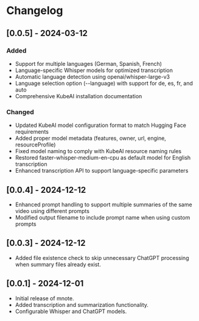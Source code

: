 # Changelog

## [0.0.5] - 2024-03-12

### Added
- Support for multiple languages (German, Spanish, French)
- Language-specific Whisper models for optimized transcription
- Automatic language detection using openai/whisper-large-v3
- Language selection option (--language) with support for de, es, fr, and auto
- Comprehensive KubeAI installation documentation

### Changed
- Updated KubeAI model configuration format to match Hugging Face requirements
- Added proper model metadata (features, owner, url, engine, resourceProfile)
- Fixed model naming to comply with KubeAI resource naming rules
- Restored faster-whisper-medium-en-cpu as default model for English transcription
- Enhanced transcription API to support language-specific parameters

## [0.0.4] - 2024-12-12

- Enhanced prompt handling to support multiple summaries of the same video using different prompts
- Modified output filename to include prompt name when using custom prompts

## [0.0.3] - 2024-12-12

- Added file existence check to skip unnecessary ChatGPT processing when summary files already exist.

## [0.0.1] - 2024-12-01

- Initial release of mnote.
- Added transcription and summarization functionality.
- Configurable Whisper and ChatGPT models.
